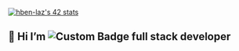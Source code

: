 


<a href="https://github.com/oakoudad/badge42"><img src="https://badge.mediaplus.ma/greenbinary/hben-laz" alt="hben-laz's 42 stats" /></a>


## 👋 Hi  I’m   ![Custom Badge](https://img.shields.io/badge/HAMZA_BEN_LAAZIZ-Ged?color=green,font-weight=bold) full stack developer




